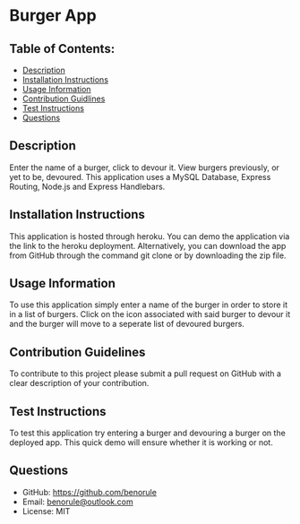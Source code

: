 # Burger App
## Table of Contents: 
 * [Description](#Description) 
* [Installation Instructions](#Installation-Instructions) 
* [Usage Information](#Usage-Information) 
* [Contribution Guidlines](#Contribution-Guidelines) 
* [Test Instructions](#Test-Instructions) 
* [Questions](#Questions) 
## Description 
Enter the name of a burger, click to devour it. View burgers previously, or yet to be, devoured. This application uses a MySQL Database, Express Routing, Node.js and Express Handlebars.
## Installation Instructions 
This application is hosted through heroku. You can demo the application via the link to the heroku deployment. Alternatively, you can download the app from GitHub through the command git clone or by downloading the zip file.
## Usage Information 
To use this application simply enter a name of the burger in order to store it in a list of burgers. Click on the icon associated with said burger to devour it and the burger will move to a seperate list of devoured burgers.
## Contribution Guidelines 
To contribute to this project please submit a pull request on GitHub with a clear description of your contribution.
## Test Instructions 
To test this application try entering a burger and devouring a burger on the deployed app. This quick demo will ensure whether it is working or not.
## Questions 
 * GitHub: https://github.com/benorule
* Email: benorule@outlook.com
* License: MIT

